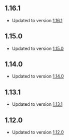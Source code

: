 ## 1.16.1 
- Updated to version [1.16.1](https://github.com/wmbusmeters/wmbusmeters/blob/master/CHANGES)
## 1.15.0 
- Updated to version [1.15.0](https://github.com/wmbusmeters/wmbusmeters/blob/master/CHANGES)
## 1.14.0 
- Updated to version [1.14.0](https://github.com/wmbusmeters/wmbusmeters/blob/master/CHANGES)
## 1.13.1 
- Updated to version [1.13.1](https://github.com/wmbusmeters/wmbusmeters/blob/master/CHANGES)
## 1.12.0 
- Updated to version [1.12.0](https://github.com/wmbusmeters/wmbusmeters/blob/master/CHANGES)
##